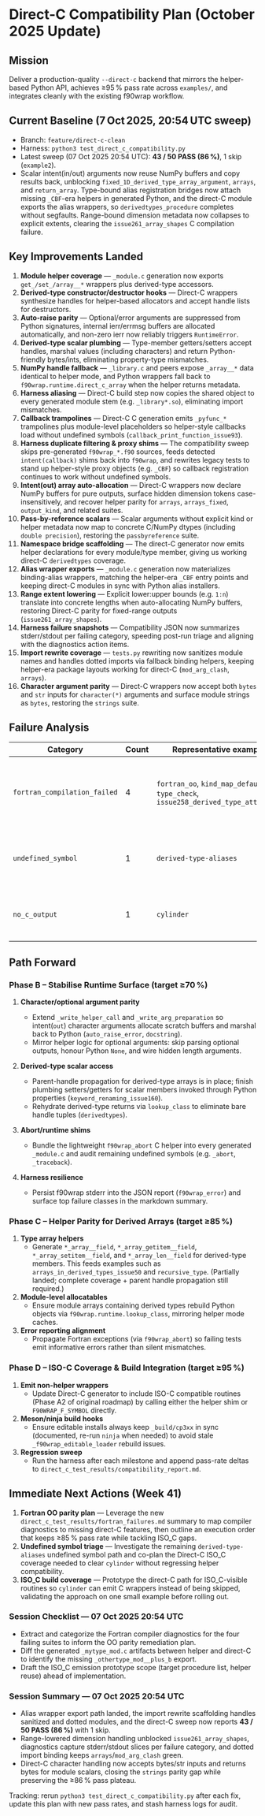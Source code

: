 # Direct-C Compatibility Plan (October 2025 Update)

## Mission
Deliver a production-quality `--direct-c` backend that mirrors the helper-based Python API, achieves ≥95 % pass rate across `examples/`, and integrates cleanly with the existing f90wrap workflow.

## Current Baseline (7 Oct 2025, 20:54 UTC sweep)
- Branch: `feature/direct-c-clean`
- Harness: `python3 test_direct_c_compatibility.py`
- Latest sweep (07 Oct 2025 20:54 UTC): **43 / 50 PASS (86 %)**, 1 skip (`example2`).
- Scalar intent(in/out) arguments now reuse NumPy buffers and copy results back, unblocking `fixed_1D_derived_type_array_argument`, `arrays`, and `return_array`. Type-bound alias registration bridges now attach missing `_CBF`-era helpers in generated Python, and the direct-C module exports the alias wrappers, so `derivedtypes_procedure` completes without segfaults. Range-bound dimension metadata now collapses to explicit extents, clearing the `issue261_array_shapes` C compilation failure.

## Key Improvements Landed
1. **Module helper coverage** — `_module.c` generation now exports `get_/set_/array__*` wrappers plus derived-type accessors.
2. **Derived-type constructor/destructor hooks** — Direct-C wrappers synthesize handles for helper-based allocators and accept handle lists for destructors.
3. **Auto-raise parity** — Optional/error arguments are suppressed from Python signatures, internal ierr/errmsg buffers are allocated automatically, and non-zero ierr now reliably triggers `RuntimeError`.
4. **Derived-type scalar plumbing** — Type-member getters/setters accept handles, marshal values (including characters) and return Python-friendly bytes/ints, eliminating property-type mismatches.
5. **NumPy handle fallback** — `_library.c` and peers expose `_array__*` data identical to helper mode, and Python wrappers fall back to `f90wrap.runtime.direct_c_array` when the helper returns metadata.
6. **Harness aliasing** — Direct-C build step now copies the shared object to every generated module stem (e.g. `_library*.so`), eliminating import mismatches.
7. **Callback trampolines** — Direct-C C generation emits `_pyfunc_*` trampolines plus module-level placeholders so helper-style callbacks load without undefined symbols (`callback_print_function_issue93`).
8. **Harness duplicate filtering & proxy shims** — The compatibility sweep skips pre-generated `f90wrap_*.f90` sources, feeds detected `intent(callback)` shims back into `f90wrap`, and rewrites legacy tests to stand up helper-style proxy objects (e.g. `_CBF`) so callback registration continues to work without undefined symbols.
9. **Intent(out) array auto-allocation** — Direct-C wrappers now declare NumPy buffers for pure outputs, surface hidden dimension tokens case-insensitively, and recover helper parity for `arrays`, `arrays_fixed`, `output_kind`, and related suites.
10. **Pass-by-reference scalars** — Scalar arguments without explicit kind or helper metadata now map to concrete C/NumPy dtypes (including `double precision`), restoring the `passbyreference` suite.
11. **Namespace bridge scaffolding** — The direct-C generator now emits helper declarations for every module/type member, giving us working direct-C `derivedtypes` coverage.
12. **Alias wrapper exports** — `_module.c` generation now materializes binding-alias wrappers, matching the helper-era `_CBF` entry points and keeping direct-C modules in sync with Python alias installers.
13. **Range extent lowering** — Explicit lower:upper bounds (e.g. `1:n`) translate into concrete lengths when auto-allocating NumPy buffers, restoring Direct-C parity for fixed-range outputs (`issue261_array_shapes`).
14. **Harness failure snapshots** — Compatibility JSON now summarizes stderr/stdout per failing category, speeding post-run triage and aligning with the diagnostics action items.
15. **Import rewrite coverage** — `tests.py` rewriting now sanitizes module names and handles dotted imports via fallback binding helpers, keeping helper-era package layouts working for direct-C (`mod_arg_clash`, `arrays`).
16. **Character argument parity** — Direct-C wrappers now accept both `bytes` and `str` inputs for `character(*)` arguments and surface module strings as `bytes`, restoring the `strings` suite.

## Failure Analysis
| Category | Count | Representative examples | Root cause snapshot |
| --- | --- | --- | --- |
| `fortran_compilation_failed` | 4 | `fortran_oo`, `kind_map_default`, `type_check`, `issue258_derived_type_attributes` | Transformed Fortran wrappers assume helper-generated pointer scaffolding and ISO_C prototypes that Direct-C does not yet emit. |
| `undefined_symbol` | 1 | `derived-type-aliases` | Direct-C still misses helper-style exports for secondary module bindings, leaving `_othertype_mod__plus_b` unresolved. |
| `no_c_output` | 1 | `cylinder` | Procedures that require ISO_C bindings are still filtered out at generation time (Phase D). |

## Path Forward

### Phase B – Stabilise Runtime Surface (target ≥70 %)
1. **Character/optional argument parity**
   - Extend `_write_helper_call` and `_write_arg_preparation` so intent(`out`) character arguments allocate scratch buffers and marshal back to Python (`auto_raise_error`, `docstring`).
   - Mirror helper logic for optional arguments: skip parsing optional outputs, honour Python `None`, and wire hidden length arguments.

2. **Derived-type scalar access**
   - Parent-handle propagation for derived-type arrays is in place; finish plumbing setters/getters for scalar members invoked through Python properties (`keyword_renaming_issue160`).
   - Rehydrate derived-type returns via `lookup_class` to eliminate bare handle tuples (`derivedtypes`).

3. **Abort/runtime shims**
   - Bundle the lightweight `f90wrap_abort` C helper into every generated `_module.c` and audit remaining undefined symbols (e.g. `_abort`, `_traceback`).

4. **Harness resilience**
   - Persist f90wrap stderr into the JSON report (`f90wrap_error`) and surface top failure classes in the markdown summary.

### Phase C – Helper Parity for Derived Arrays (target ≥85 %)
1. **Type array helpers**
   - Generate `*_array__field`, `*_array_getitem__field`, `*_array_setitem__field`, and `*_array_len__field` for derived-type members. This feeds examples such as `arrays_in_derived_types_issue50` and `recursive_type`. (Partially landed; complete coverage + parent handle propagation still required.)
2. **Module-level allocatables**
   - Ensure module arrays containing derived types rebuild Python objects via `f90wrap.runtime.lookup_class`, mirroring helper mode caches.
3. **Error reporting alignment**
   - Propagate Fortran exceptions (via `f90wrap_abort`) so failing tests emit informative errors rather than silent mismatches.

### Phase D – ISO-C Coverage & Build Integration (target ≥95 %)
1. **Emit non-helper wrappers**
   - Update Direct-C generator to include ISO-C compatible routines (Phase A2 of original roadmap) by calling either the helper shim or `F90WRAP_F_SYMBOL` directly.
2. **Meson/ninja build hooks**
   - Ensure editable installs always keep `_build/cp3xx` in sync (documented, re-run `ninja` when needed) to avoid stale `_f90wrap_editable_loader` rebuild issues.
3. **Regression sweep**
   - Run the harness after each milestone and append pass-rate deltas to `direct_c_test_results/compatibility_report.md`.

## Immediate Next Actions (Week 41)
1. **Fortran OO parity plan** — Leverage the new `direct_c_test_results/fortran_failures.md` summary to map compiler diagnostics to missing direct-C features, then outline an execution order that keeps ≥85 % pass rate while tackling ISO_C gaps.
2. **Undefined symbol triage** — Investigate the remaining `derived-type-aliases` undefined symbol path and co-plan the Direct-C ISO_C coverage needed to clear `cylinder` without regressing helper compatibility.
3. **ISO_C build coverage** — Prototype the direct-C path for ISO_C-visible routines so `cylinder` can emit C wrappers instead of being skipped, validating the approach on one small example before rolling out.

### Session Checklist — 07 Oct 2025 20:54 UTC
- Extract and categorize the Fortran compiler diagnostics for the four failing suites to inform the OO parity remediation plan.
- Diff the generated `_mytype_mod.c` artifacts between helper and direct-C to identify the missing `_othertype_mod__plus_b` export.
- Draft the ISO_C emission prototype scope (target procedure list, helper reuse) ahead of implementation.

### Session Summary — 07 Oct 2025 20:54 UTC
- Alias wrapper export path landed, the import rewrite scaffolding handles sanitized and dotted modules, and the direct-C sweep now reports **43 / 50 PASS (86 %)** with 1 skip.
- Range-lowered dimension handling unblocked `issue261_array_shapes`, diagnostics capture stderr/stdout slices per failure category, and dotted import binding keeps `arrays`/`mod_arg_clash` green.
- Direct-C character handling now accepts bytes/str inputs and returns bytes for module scalars, closing the `strings` parity gap while preserving the ≥86 % pass plateau.

Tracking: rerun `python3 test_direct_c_compatibility.py` after each fix, update this plan with new pass rates, and stash harness logs for audit.

